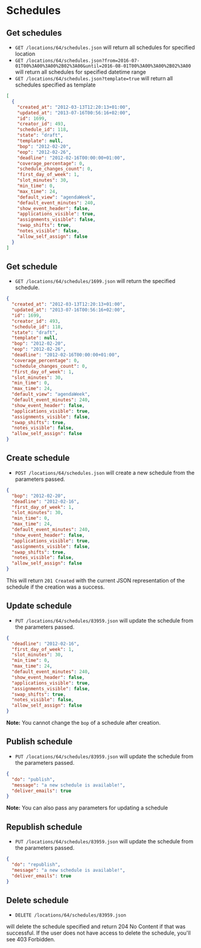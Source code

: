 Schedules
=======================

Get schedules
----------

* `GET /locations/64/schedules.json` will return all schedules for specified location
* `GET /locations/64/schedules.json?from=2016-07-01T00%3A00%3A00%2B02%3A00&until=2016-08-01T00%3A00%3A00%2B02%3A00` will return all schedules for specified datetime range
* `GET /locations/64/schedules.json?template=true` will return all schedules specified as template

```json
[
  {
    "created_at": "2012-03-13T12:20:13+01:00",
    "updated_at": "2013-07-16T00:56:16+02:00",
    "id": 1699,
    "creator_id": 493,
    "schedule_id": 118,
    "state": "draft",
    "template": null,
    "bop": "2012-02-20",
    "eop": "2012-02-26",
    "deadline": "2012-02-16T00:00:00+01:00",
    "coverage_percentage": 0,
    "schedule_changes_count": 0,
    "first_day_of_week": 1,
    "slot_minutes": 30,
    "min_time": 0,
    "max_time": 24,
    "default_view": "agendaWeek",
    "default_event_minutes": 240,
    "show_event_header": false,
    "applications_visible": true,
    "assignments_visible": false,
    "swap_shifts": true,
    "notes_visible": false,
    "allow_self_assign": false
  }
]
```

Get schedule
----------

* `GET /locations/64/schedules/1699.json` will return the specified schedule.

```json
{
  "created_at": "2012-03-13T12:20:13+01:00",
  "updated_at": "2013-07-16T00:56:16+02:00",
  "id": 1699,
  "creator_id": 493,
  "schedule_id": 118,
  "state": "draft",
  "template": null,
  "bop": "2012-02-20",
  "eop": "2012-02-26",
  "deadline": "2012-02-16T00:00:00+01:00",
  "coverage_percentage": 0,
  "schedule_changes_count": 0,
  "first_day_of_week": 1,
  "slot_minutes": 30,
  "min_time": 0,
  "max_time": 24,
  "default_view": "agendaWeek",
  "default_event_minutes": 240,
  "show_event_header": false,
  "applications_visible": true,
  "assignments_visible": false,
  "swap_shifts": true,
  "notes_visible": false,
  "allow_self_assign": false
}
```

Create schedule
--------------

* `POST /locations/64/schedules.json` will create a new schedule from the parameters passed.

```json
{
  "bop": "2012-02-20",
  "deadline": "2012-02-16",
  "first_day_of_week": 1,
  "slot_minutes": 30,
  "min_time": 0,
  "max_time": 24,
  "default_event_minutes": 240,
  "show_event_header": false,
  "applications_visible": true,
  "assignments_visible": false,
  "swap_shifts": true,
  "notes_visible": false,
  "allow_self_assign": false
}
```

This will return `201 Created` with the current JSON representation of the schedule if the creation was a success.


Update schedule
--------------

* `PUT /locations/64/schedules/83959.json` will update the schedule from the parameters passed.

```json
{
  "deadline": "2012-02-16",
  "first_day_of_week": 1,
  "slot_minutes": 30,
  "min_time": 0,
  "max_time": 24,
  "default_event_minutes": 240,
  "show_event_header": false,
  "applications_visible": true,
  "assignments_visible": false,
  "swap_shifts": true,
  "notes_visible": false,
  "allow_self_assign": false
}
```

**Note:** You cannot change the `bop` of a schedule after creation.

Publish schedule
--------------

* `PUT /locations/64/schedules/83959.json` will update the schedule from the parameters passed.

```json
{
  "do": "publish",
  "message": "a new schedule is available!",
  "deliver_emails": true
}
```

**Note:** You can also pass any parameters for updating a schedule

Republish schedule
--------------

* `PUT /locations/64/schedules/83959.json` will update the schedule from the parameters passed.

```json
{
  "do": "republish",
  "message": "a new schedule is available!",
  "deliver_emails": true
}
```

Delete schedule
--------------

* `DELETE /locations/64/schedules/83959.json`

will delete the schedule specified and return 204 No Content if that was successful. If the user does not have access to delete the schedule, you'll see 403 Forbidden.
